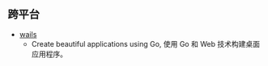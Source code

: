 ## 跨平台

- [wails](https://github.com/wailsapp/wails)
    - Create beautiful applications using Go, 使用 Go 和 Web 技术构建桌面应用程序。
